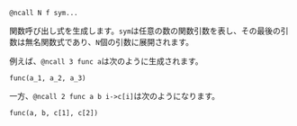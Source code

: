 ```
@ncall N f sym...
```

関数呼び出し式を生成します。`sym`は任意の数の関数引数を表し、その最後の引数は無名関数式であり、`N`個の引数に展開されます。

例えば、`@ncall 3 func a`は次のように生成されます。

```
func(a_1, a_2, a_3)
```

一方、`@ncall 2 func a b i->c[i]`は次のようになります。

```
func(a, b, c[1], c[2])
```
